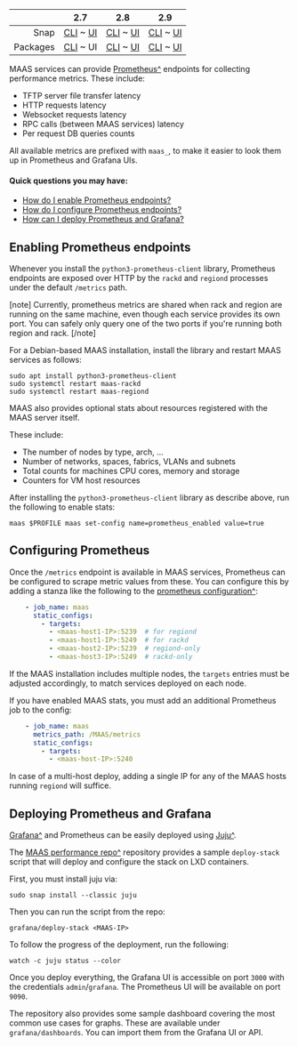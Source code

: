 <!-- deb-2-7-cli
||2.7|2.8|2.9|
|-----:|:-----:|:-----:|:-----:|
|Snap|[CLI](/t/prometheus-metrics-snap-2-7-cli/3018) ~ [UI](/t/prometheus-metrics-snap-2-7-ui/3019)|[CLI](/t/prometheus-metrics-snap-2-8-cli/3020) ~ [UI](/t/prometheus-metrics-snap-2-8-ui/3021)|[CLI](/t/prometheus-metrics-snap-2-9-cli/3022) ~ [UI](/t/prometheus-metrics-snap-2-9-ui/3023)|
|Packages|CLI ~ [UI](/t/prometheus-metrics-deb-2-7-ui/3025)|[CLI](/t/prometheus-metrics-deb-2-8-cli/3026) ~ [UI](/t/prometheus-metrics-deb-2-8-ui/3027)|[CLI](/t/prometheus-metrics-deb-2-9-cli/3028) ~ [UI](/t/prometheus-metrics-deb-2-9-ui/3029)|
 deb-2-7-cli -->

||2.7|2.8|2.9|
|-----:|:-----:|:-----:|:-----:|
|Snap|[CLI](/t/prometheus-metrics-snap-2-7-cli/3018) ~ [UI](/t/prometheus-metrics-snap-2-7-ui/3019)|[CLI](/t/prometheus-metrics-snap-2-8-cli/3020) ~ [UI](/t/prometheus-metrics-snap-2-8-ui/3021)|[CLI](/t/prometheus-metrics-snap-2-9-cli/3022) ~ [UI](/t/prometheus-metrics-snap-2-9-ui/3023)|
|Packages|[CLI](/t/prometheus-metrics-deb-2-7-cli/3024) ~ UI|[CLI](/t/prometheus-metrics-deb-2-8-cli/3026) ~ [UI](/t/prometheus-metrics-deb-2-8-ui/3027)|[CLI](/t/prometheus-metrics-deb-2-9-cli/3028) ~ [UI](/t/prometheus-metrics-deb-2-9-ui/3029)|

<!-- deb-2-8-cli
||2.7|2.8|2.9|
|-----:|:-----:|:-----:|:-----:|
|Snap|[CLI](/t/prometheus-metrics-snap-2-7-cli/3018) ~ [UI](/t/prometheus-metrics-snap-2-7-ui/3019)|[CLI](/t/prometheus-metrics-snap-2-8-cli/3020) ~ [UI](/t/prometheus-metrics-snap-2-8-ui/3021)|[CLI](/t/prometheus-metrics-snap-2-9-cli/3022) ~ [UI](/t/prometheus-metrics-snap-2-9-ui/3023)|
|Packages|[CLI](/t/prometheus-metrics-deb-2-7-cli/3024) ~ [UI](/t/prometheus-metrics-deb-2-7-ui/3025)|CLI ~ [UI](/t/prometheus-metrics-deb-2-8-ui/3027)|[CLI](/t/prometheus-metrics-deb-2-9-cli/3028) ~ [UI](/t/prometheus-metrics-deb-2-9-ui/3029)|
 deb-2-8-cli -->

<!-- deb-2-8-ui
||2.7|2.8|2.9|
|-----:|:-----:|:-----:|:-----:|
|Snap|[CLI](/t/prometheus-metrics-snap-2-7-cli/3018) ~ [UI](/t/prometheus-metrics-snap-2-7-ui/3019)|[CLI](/t/prometheus-metrics-snap-2-8-cli/3020) ~ [UI](/t/prometheus-metrics-snap-2-8-ui/3021)|[CLI](/t/prometheus-metrics-snap-2-9-cli/3022) ~ [UI](/t/prometheus-metrics-snap-2-9-ui/3023)|
|Packages|[CLI](/t/prometheus-metrics-deb-2-7-cli/3024) ~ [UI](/t/prometheus-metrics-deb-2-7-ui/3025)|[CLI](/t/prometheus-metrics-deb-2-8-cli/3026) ~ UI|[CLI](/t/prometheus-metrics-deb-2-9-cli/3028) ~ [UI](/t/prometheus-metrics-deb-2-9-ui/3029)|
 deb-2-8-ui -->

<!-- deb-2-9-cli
||2.7|2.8|2.9|
|-----:|:-----:|:-----:|:-----:|
|Snap|[CLI](/t/prometheus-metrics-snap-2-7-cli/3018) ~ [UI](/t/prometheus-metrics-snap-2-7-ui/3019)|[CLI](/t/prometheus-metrics-snap-2-8-cli/3020) ~ [UI](/t/prometheus-metrics-snap-2-8-ui/3021)|[CLI](/t/prometheus-metrics-snap-2-9-cli/3022) ~ [UI](/t/prometheus-metrics-snap-2-9-ui/3023)|
|Packages|[CLI](/t/prometheus-metrics-deb-2-7-cli/3024) ~ [UI](/t/prometheus-metrics-deb-2-7-ui/3025)|[CLI](/t/prometheus-metrics-deb-2-8-cli/3026) ~ [UI](/t/prometheus-metrics-deb-2-8-ui/3027)|CLI ~ [UI](/t/prometheus-metrics-deb-2-9-ui/3029)|
 deb-2-9-cli -->

<!-- deb-2-9-ui
||2.7|2.8|2.9|
|-----:|:-----:|:-----:|:-----:|
|Snap|[CLI](/t/prometheus-metrics-snap-2-7-cli/3018) ~ [UI](/t/prometheus-metrics-snap-2-7-ui/3019)|[CLI](/t/prometheus-metrics-snap-2-8-cli/3020) ~ [UI](/t/prometheus-metrics-snap-2-8-ui/3021)|[CLI](/t/prometheus-metrics-snap-2-9-cli/3022) ~ [UI](/t/prometheus-metrics-snap-2-9-ui/3023)|
|Packages|[CLI](/t/prometheus-metrics-deb-2-7-cli/3024) ~ [UI](/t/prometheus-metrics-deb-2-7-ui/3025)|[CLI](/t/prometheus-metrics-deb-2-8-cli/3026) ~ [UI](/t/prometheus-metrics-deb-2-8-ui/3027)|[CLI](/t/prometheus-metrics-deb-2-9-cli/3028) ~ UI|
 deb-2-9-ui -->

<!-- snap-2-7-cli
||2.7|2.8|2.9|
|-----:|:-----:|:-----:|:-----:|
|Snap|CLI ~ [UI](/t/prometheus-metrics-snap-2-7-ui/3019)|[CLI](/t/prometheus-metrics-snap-2-8-cli/3020) ~ [UI](/t/prometheus-metrics-snap-2-8-ui/3021)|[CLI](/t/prometheus-metrics-snap-2-9-cli/3022) ~ [UI](/t/prometheus-metrics-snap-2-9-ui/3023)|
|Packages|[CLI](/t/prometheus-metrics-deb-2-7-cli/3024) ~ [UI](/t/prometheus-metrics-deb-2-7-ui/3025)|[CLI](/t/prometheus-metrics-deb-2-8-cli/3026) ~ [UI](/t/prometheus-metrics-deb-2-8-ui/3027)|[CLI](/t/prometheus-metrics-deb-2-9-cli/3028) ~ [UI](/t/prometheus-metrics-deb-2-9-ui/3029)|
 snap-2-7-cli -->

<!-- snap-2-7-ui
||2.7|2.8|2.9|
|-----:|:-----:|:-----:|:-----:|
|Snap|[CLI](/t/prometheus-metrics-snap-2-7-cli/3018) ~ UI|[CLI](/t/prometheus-metrics-snap-2-8-cli/3020) ~ [UI](/t/prometheus-metrics-snap-2-8-ui/3021)|[CLI](/t/prometheus-metrics-snap-2-9-cli/3022) ~ [UI](/t/prometheus-metrics-snap-2-9-ui/3023)|
|Packages|[CLI](/t/prometheus-metrics-deb-2-7-cli/3024) ~ [UI](/t/prometheus-metrics-deb-2-7-ui/3025)|[CLI](/t/prometheus-metrics-deb-2-8-cli/3026) ~ [UI](/t/prometheus-metrics-deb-2-8-ui/3027)|[CLI](/t/prometheus-metrics-deb-2-9-cli/3028) ~ [UI](/t/prometheus-metrics-deb-2-9-ui/3029)|
 snap-2-7-ui -->

<!-- snap-2-8-cli
||2.7|2.8|2.9|
|-----:|:-----:|:-----:|:-----:|
|Snap|[CLI](/t/prometheus-metrics-snap-2-7-cli/3018) ~ [UI](/t/prometheus-metrics-snap-2-7-ui/3019)|CLI ~ [UI](/t/prometheus-metrics-snap-2-8-ui/3021)|[CLI](/t/prometheus-metrics-snap-2-9-cli/3022) ~ [UI](/t/prometheus-metrics-snap-2-9-ui/3023)|
|Packages|[CLI](/t/prometheus-metrics-deb-2-7-cli/3024) ~ [UI](/t/prometheus-metrics-deb-2-7-ui/3025)|[CLI](/t/prometheus-metrics-deb-2-8-cli/3026) ~ [UI](/t/prometheus-metrics-deb-2-8-ui/3027)|[CLI](/t/prometheus-metrics-deb-2-9-cli/3028) ~ [UI](/t/prometheus-metrics-deb-2-9-ui/3029)|
 snap-2-8-cli -->

<!-- snap-2-8-ui
||2.7|2.8|2.9|
|-----:|:-----:|:-----:|:-----:|
|Snap|[CLI](/t/prometheus-metrics-snap-2-7-cli/3018) ~ [UI](/t/prometheus-metrics-snap-2-7-ui/3019)|[CLI](/t/prometheus-metrics-snap-2-8-cli/3020) ~ UI|[CLI](/t/prometheus-metrics-snap-2-9-cli/3022) ~ [UI](/t/prometheus-metrics-snap-2-9-ui/3023)|
|Packages|[CLI](/t/prometheus-metrics-deb-2-7-cli/3024) ~ [UI](/t/prometheus-metrics-deb-2-7-ui/3025)|[CLI](/t/prometheus-metrics-deb-2-8-cli/3026) ~ [UI](/t/prometheus-metrics-deb-2-8-ui/3027)|[CLI](/t/prometheus-metrics-deb-2-9-cli/3028) ~ [UI](/t/prometheus-metrics-deb-2-9-ui/3029)|
 snap-2-8-ui -->

<!-- snap-2-9-cli
||2.7|2.8|2.9|
|-----:|:-----:|:-----:|:-----:|
|Snap|[CLI](/t/prometheus-metrics-snap-2-7-cli/3018) ~ [UI](/t/prometheus-metrics-snap-2-7-ui/3019)|[CLI](/t/prometheus-metrics-snap-2-8-cli/3020) ~ [UI](/t/prometheus-metrics-snap-2-8-ui/3021)|CLI ~ [UI](/t/prometheus-metrics-snap-2-9-ui/3023)|
|Packages|[CLI](/t/prometheus-metrics-deb-2-7-cli/3024) ~ [UI](/t/prometheus-metrics-deb-2-7-ui/3025)|[CLI](/t/prometheus-metrics-deb-2-8-cli/3026) ~ [UI](/t/prometheus-metrics-deb-2-8-ui/3027)|[CLI](/t/prometheus-metrics-deb-2-9-cli/3028) ~ [UI](/t/prometheus-metrics-deb-2-9-ui/3029)|
 snap-2-9-cli -->

<!-- snap-2-9-ui
||2.7|2.8|2.9|
|-----:|:-----:|:-----:|:-----:|
|Snap|[CLI](/t/prometheus-metrics-snap-2-7-cli/3018) ~ [UI](/t/prometheus-metrics-snap-2-7-ui/3019)|[CLI](/t/prometheus-metrics-snap-2-8-cli/3020) ~ [UI](/t/prometheus-metrics-snap-2-8-ui/3021)|[CLI](/t/prometheus-metrics-snap-2-9-cli/3022) ~ UI|
|Packages|[CLI](/t/prometheus-metrics-deb-2-7-cli/3024) ~ [UI](/t/prometheus-metrics-deb-2-7-ui/3025)|[CLI](/t/prometheus-metrics-deb-2-8-cli/3026) ~ [UI](/t/prometheus-metrics-deb-2-8-ui/3027)|[CLI](/t/prometheus-metrics-deb-2-9-cli/3028) ~ [UI](/t/prometheus-metrics-deb-2-9-ui/3029)|
 snap-2-9-ui -->

MAAS services can provide [Prometheus^](https://prometheus.io/) endpoints for collecting performance metrics.  These include:

-   TFTP server file transfer latency
-   HTTP requests latency
-   Websocket requests latency
-   RPC calls (between MAAS services) latency
-   Per request DB queries counts

All available metrics are prefixed with `maas_`, to make it easier to look them up in Prometheus and Grafana UIs.

#### Quick questions you may have:

* [How do I enable Prometheus endpoints?](#heading--enabling-prometheus-endpoints)
* [How do I configure Prometheus endpoints?](#heading--configuring-prometheus)
* [How can I deploy Prometheus and Grafana?](#heading--deploying-prometheus-and-grafana)

<h2 id="heading--enabling-prometheus-endpoints">Enabling Prometheus endpoints</h2>

Whenever you install the `python3-prometheus-client` library, Prometheus endpoints are exposed over HTTP by the `rackd` and `regiond` processes under the default `/metrics` path.

[note]
Currently, prometheus metrics are shared when rack and region are running on the same machine, even though each service provides its own port.  You can safely only query one of the two ports if you're running both region and rack.
[/note]

<!-- snap-2-7-ui snap-2-7-cli snap-2-8-ui snap-2-8-cli snap-2-9-ui snap-2-9-cli
For a snap-based MAAS installation, the libraries already included in the snap so that metrics will be available out of the box.
snap-2-7-ui snap-2-7-cli snap-2-8-ui snap-2-8-cli snap-2-9-ui snap-2-9-cli -->

For a Debian-based MAAS installation, install the library and restart MAAS services as follows:

    sudo apt install python3-prometheus-client
    sudo systemctl restart maas-rackd
    sudo systemctl restart maas-regiond

MAAS also provides optional stats about resources registered with the MAAS server itself.

These include:

-   The number of nodes by type, arch, ...
-   Number of networks, spaces, fabrics, VLANs and subnets
-   Total counts for machines CPU cores, memory and storage
-   Counters for VM host resources

After installing the `python3-prometheus-client` library as describe above, run the following to enable stats:

    maas $PROFILE maas set-config name=prometheus_enabled value=true

<h2 id="heading--configuring-prometheus">Configuring Prometheus</h2>

Once the `/metrics` endpoint is available in MAAS services, Prometheus can be configured to scrape metric values from these. You can configure this by adding a stanza like the following to the [prometheus configuration^](https://prometheus.io/docs/prometheus/latest/configuration/configuration/):

``` yaml
    - job_name: maas
      static_configs:
        - targets:
          - <maas-host1-IP>:5239  # for regiond
          - <maas-host1-IP>:5249  # for rackd
          - <maas-host2-IP>:5239  # regiond-only
          - <maas-host3-IP>:5249  # rackd-only
```

If the MAAS installation includes multiple nodes, the `targets` entries must be adjusted accordingly, to match services deployed on each node.

If  you have enabled MAAS stats,  you must add an additional Prometheus job to the config:

``` yaml
    - job_name: maas
      metrics_path: /MAAS/metrics
      static_configs:
        - targets:
          - <maas-host-IP>:5240
```

In case of a multi-host deploy, adding a single IP for any of the MAAS hosts running `regiond` will suffice.

<h2 id="heading--deploying-prometheus-and-grafana">Deploying Prometheus and Grafana</h2>

[Grafana^](https://grafana.com/) and Prometheus can be easily deployed using [Juju^](https://jujucharms.com/).

The [MAAS performance repo^](https://git.launchpad.net/~maas-committers/maas/+git/maas-performance) repository provides a sample `deploy-stack` script that will deploy and configure the stack on LXD containers.

First, you must install juju via:

    sudo snap install --classic juju

Then you can run the script from the repo:

    grafana/deploy-stack <MAAS-IP>

To follow the progress of the deployment, run the following:

    watch -c juju status --color

Once you deploy everything, the Grafana UI is accessible on port `3000` with the credentials `admin`/`grafana`. The Prometheus UI will be available on port `9090`.

The repository also provides some sample dashboard covering the most common use cases for graphs. These are available under `grafana/dashboards`.  You can import them from the Grafana UI or API.